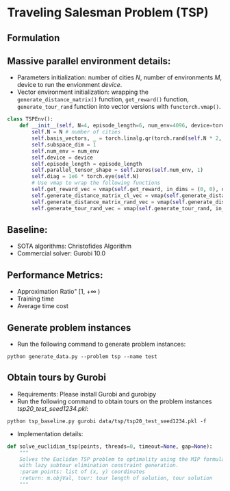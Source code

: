 # Traveling Salesman Problem (TSP)
## Formulation

## Massive parallel environment details:
+ Parameters initialization: number of cities $N$, number of environments $M$, device to run the envionment $device$.
+ Vector environment initialization: wrapping the `generate_distance_matrix()` function, `get_reward()` function, `generate_tour_rand` function into vector versions with `functorch.vmap()`.
```python
class TSPEnv():
    def __init__(self, N=4, episode_length=6, num_env=4096, device=torch.device("cuda:0")):
        self.N = N # number of cities
        self.basis_vectors, _ = torch.linalg.qr(torch.rand(self.N * 2, self.N * 2, dtype=torch.float))
        self.subspace_dim = 1
        self.num_env = num_env
        self.device = device
        self.episode_length = episode_length
        self.parallel_tensor_shape = self.zeros(self.num_env, 1)
        self.diag = 1e6 * torch.eye(self.N)
        # Use vmap to wrap the following functions
        self.get_reward_vec = vmap(self.get_reward, in_dims = (0, 0), out_dims = (0))
        self.generate_distance_matrix_cl_vec = vmap(self.generate_distance_matrix_cl, in_dims = 0, out_dims = 0)
        self.generate_distance_matrix_rand_vec = vmap(self.generate_distance_matrix_rand, in_dims = 0, out_dims = 0)
        self.generate_tour_rand_vec = vmap(self.generate_tour_rand, in_dims=0, out_dims=0)
```
## Baseline: 
  - SOTA algorithms: Christofides Algorithm
  - Commercial solver: Gurobi 10.0
## Performance Metrics:
  - Approximation Ratio" [1, $+\infty$ )
  - Training time
  - Average time cost
## Generate problem instances
* Run the following command to generate problem instances:
```
python generate_data.py --problem tsp --name test
```
## Obtain tours by Gurobi
* Requirements: Please install Gurobi and gurobipy
* Run the following command to obtain tours on the problem instances *tsp20_test_seed1234.pkl*:
```
python tsp_baseline.py gurobi data/tsp/tsp20_test_seed1234.pkl -f
```
+ Implementation details:
```python
def solve_euclidian_tsp(points, threads=0, timeout=None, gap=None):
    """
    Solves the Euclidan TSP problem to optimality using the MIP formulation 
    with lazy subtour elimination constraint generation.
    :param points: list of (x, y) coordinates 
    :return: m.objVal, tour: tour length of solution, tour solution
    """
```